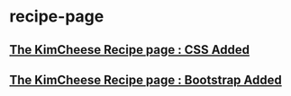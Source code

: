 # recipe-page
## [The KimCheese Recipe page : CSS Added](https://picaq.github.io/kimcheese-recipe/)
## [The KimCheese Recipe page : Bootstrap Added](https://picaq.github.io/kimcheese-boots/)
